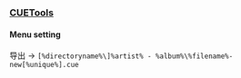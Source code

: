 ### [CUETools](https://cue.tools/wiki/Main_Page)

#### Menu setting

导出 → `[%directoryname%\]%artist% - %album%\%filename%-new[%unique%].cue`